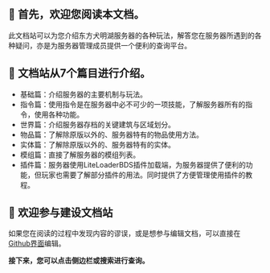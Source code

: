 ## 🎉 首先，欢迎您阅读本文档。
此文档站可以为您介绍东方犬明湖服务器的各种玩法，解答您在服务器所遇到的各种疑问，亦是为服务器管理成员提供一个便利的查询平台。

## 📄 文档站从7个篇目进行介绍。
- 基础篇：介绍服务器的主要机制与玩法。
- 指令篇：使用指令是在服务器中必不可少的一项技能，了解服务器所有的指令，使用各种功能。
- 世界篇：介绍服务器存档的关键建筑与区域划分。
- 物品篇：了解除原版以外的、服务器特有的物品使用方法。
- 实体篇：了解除原版以外的、服务器特有的实体。
- 模组篇：直接了解服务器的模组列表。
- 插件篇：服务器使用LiteLoaderBDS插件加载端，为服务器提供了便利的功能，但玩家也需要了解部分插件的用法。同时提供了方便管理使用插件的教程。

## 🔨 欢迎参与建设文档站
如果您在阅读的过程中发现内容的谬误，或是想参与编辑文档，可以直接在[Github界面](//github.com/Tanya7z/Docs)编辑。

**接下来，您可以点击侧边栏或搜索进行查询。**